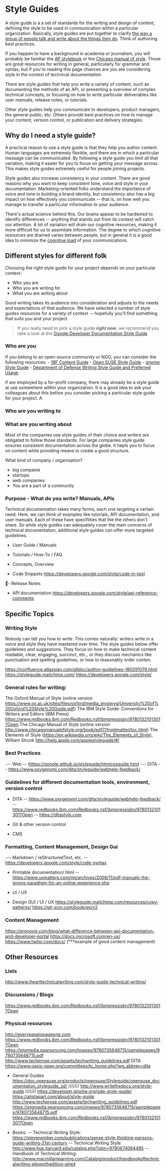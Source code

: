 # Style Guides

A style guide is a a set of standards for the writing and design of content, defining the style to be used in communication within a particular organization. Basically, style guides are put together to clarify [the way a group of people talk and write about the things they do](http://www.writethedocs.org/style-guide/). Think of authoring best practices.

If you happen to have a background in academia or journalism, you will probably be familiar the [AP stylebook](https://en.wikipedia.org/wiki/AP_Stylebook) or the [Chicago manual of style](https://en.wikipedia.org/wiki/The_Chicago_Manual_of_Style). Those are great resources for writing in general, particularly for grammar and syntax, but if you're reading this page chances are you are considering style in the context of technical documentation.

There are style guides that help you write a variety of content, such as documenting the methods of an API, or presenting a overview of complex technical concepts, or focusing on how to write particular deliverables like user manuals, release notes, or tutorials.

Other style guides help you communicate to developers, product managers, the general public, etc. Others provide best practices on how to manage your content, version control, or publication and delivery strategies.

## Why do I need a style guide?
A practical reason to use a style guide is that they help you author content. Human languages are extremely flexible, and there are in which a particular message can be communicated. By following a style guide you limit all that variation, making it easier for you to focus on getting your message across. This makes style guides extremely useful for people joining projects.

Style guides also increase consistency in your content. There are good reasons why you want to keep consistent tone, voice and style in your documentation. Marketing-oriented folks understand the importance of voice and tone in building a brand identity, but consistency also has a big impact on how effectively you communicate -- that is, on how well you manage to transfer a particular information to your audience.

There's actual science behind this. Our brains appear to be hardwired to identify differences -- anything that stands out from its context will catch our attention. A lot of variation will drain our cognitive resources, making it more difficult for us to assimilate information. The degree to which cognitive resources are drained varies between people, but in general it is a good idea to minimize the [cognitive load](https://en.wikipedia.org/wiki/Cognitive_load) of your communications.

## Different styles for different folk

Choosing the right style guide for your project depends on your particular context:
  - Who you are
  - Who you are writing for
  - What you are writing about
    
Good writing takes its audience into consideration and adjusts to the needs and expectations of that audience.
We have selected a number of style guides resources for a variety of context -- hopefully you'll find something that suits you and your project.

> If you really need to pick a style guide ***right now***, we recommend you take a look at the [Google Developer Documentation Style Guide](https://developers.google.com/style/)

### Who are you

If you belong to an open-source community or NGO, you can consider the following resources:
    - [18F Content Guide](https://content-guide.18f.gov)
    - [Open SUSE Style Guide](https://doc.opensuse.org/products/opensuse/Styleguide/opensuse_documentation_styleguide_sd/)
    - [gnome Style Guide](https://developer.gnome.org/gdp-style-guide/2.32/gdp-style-guide.html) 
    - [Department of Defense Writing Style Guide and Preferred Usage](http://www.esd.whs.mil/DD/)

If are employed by a for-profit company, there may already be a style guide at use somewhere within your organization.
It is a good idea to ask your colleagues about this before you consider picking a particular style guide for your project.
A  

### Who are you writing to

### What are you writing about

Most of the companies use style guides of their choice and writers are obligated to follow those standards. For large companies style guide ensures  consistent documentation across the globe. It hepls you to focus on content while providing means to create a good structure. 


What kind of company / organisation?
- big companie
- startups
- web companies
- You are a part of a community

### Purpose - What do you write? Manuals, APIs

Technical documentation takes many forms, each one targeting a certain need. Here, we can think of examples like tutorials, API documentation,  and user manuals. Each of these have specifiities that the the others don't share. So while style guides can adequately cover the main concerns of technical documentation, additional style guides can offer more targeted guidelines.  

- User Guide / Manuals

- Tutorials / How-To / FAQ

- Concepts, Overview

- Code Snippets
https://developers.google.com/style/code-in-text

- Release Notes

- API documentation
https://developers.google.com/style/api-reference-comments

## Specific Topics

### Writing Style 
Nobody can tell you how to write. This comes naturally: writers write in a voice and style they have mastered over time. The style guides below offer guidelines and suggestions. They focus on how to make technical content readable, clear, engaging, succinct, etc., or they discuss mechanics like punctuation and spelling guidelines, or how to reasonably order conten. 
  
https://confluence.atlassian.com/alldoc/author-guidelines-180291079.html
https://styleguide.mailchimp.com/
https://developers.google.com/style/

### General rules for writing:
The Oxford Manual of Style (online version https://www.ox.ac.uk/sites/files/oxford/media_wysiwyg/University%20of%20Oxford%20Style%20Guide.pdf)
The IBM Style Guide: Conventions for Writers and Editors (IBM Press) https://www.redbooks.ibm.com/Redbooks.nsf/ibmpressisbn/9780132101301?Open
The Chicago Manual of Style (online version http://www.chicagomanualofstyle.org/book/ed17/frontmatter/toc.html)
The Elements of Style (https://en.wikipedia.org/wiki/The_Elements_of_Style), William Strunk 
http://help.apple.com/applestyleguide/#/

### Best Practices 
--- Web
--  (https://google.github.io/styleguide/htmlcssguide.html
--- DITA
-- https://www.oxygenxml.com/dita/styleguide/webhelp-feedback/

### Guidelines for different documentation tools, environment, version control
- DITA
-- https://www.oxygenxml.com/dita/styleguide/webhelp-feedback/
-- https://www.redbooks.ibm.com/Redbooks.nsf/ibmpressisbn/9780132101301?Open
-- https://ditastyle.com

- Git & other version control

- CMS


###  Formatting, Content Management, Design Gui

--- Markdown / reStructuredText, etc.
-- https://developers.google.com/style/code-syntax
- Printable documentation/ html
-- https://www.uxmatters.com/mt/archives/2008/11/pdf-manuals-the-wrong-paradigm-for-an-online-experience.php

- UI / UX

- Design GUI / UI / UX
https://styleguide.mailchimp.com/resources/copy-patterns/
https://git-scm.com/book/en/v2
    
    
### Content Management
 https://pronovix.com/blog/what-difference-between-api-documentation-and-developer-portal
https://docs.microsoft.com/en-us/
https://www.twilio.com/docs/ (***example of good content management)
    
## Other Resources
### Lists
http://www.ihearttechnicalwriting.com/style-guide-technical-writing/

### Discussions / Blogs
https://www.redbooks.ibm.com/Redbooks.nsf/ibmpressisbn/9780132101301?Open


### Physical resources
http://everypageispageone.com
https://www.redbooks.ibm.com/Redbooks.nsf/ibmpressisbn/9780132101301?Open
https://ptgmedia.pearsoncmg.com/images/9780735648715/samplepages/9780735648715.pdf
http://www.techprose.com/assets/techwriting_guidelines.pdf
DITA https://www.oasis-open.org/committees/tc_home.php?wg_abbrev=dita

- General Guides
https://doc.opensuse.org/products/opensuse/Styleguide/opensuse_documentation_styleguide_sd/
/////// http://www.writethedocs.org/style-guide
/////// https://developer.gnome.org/gdp-style-guide/
https://alistapart.com/about/style-guide
http://www.techprose.com/assets/techwriting_guidelines.pdf
https://ptgmedia.pearsoncmg.com/images/9780735648715/samplepages/9780735648715.pdf
https://www.redbooks.ibm.com/Redbooks.nsf/ibmpressisbn/9780132101301?Open


- Books: 
-- Technical Writing Style: https://stevenpinker.com/publications/sense-style-thinking-persons-guide-writing-21st-century
-- Technical Writing Style: http://www.hup.harvard.edu/catalog.php?isbn=9780674064485
-- Handbook of Technical Writing: http://www.macmillanlearning.com/Catalog/product/handbookoftechnicalwriting-eleventhedition-alred
